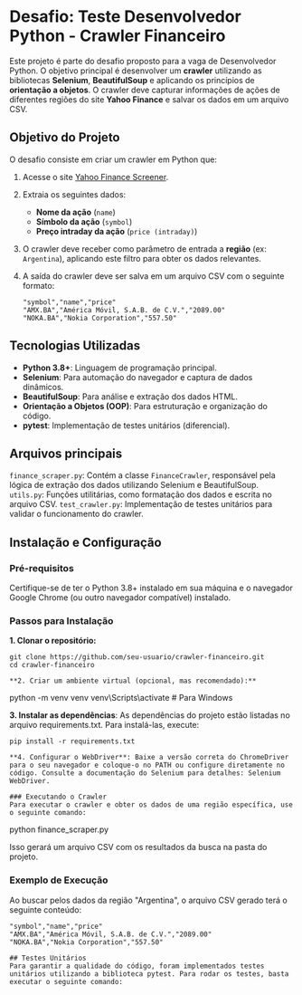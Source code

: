 # Desafio: Teste Desenvolvedor Python - Crawler Financeiro

Este projeto é parte do desafio proposto para a vaga de Desenvolvedor Python. O objetivo principal é desenvolver um **crawler** utilizando as bibliotecas **Selenium**, **BeautifulSoup** e aplicando os princípios de **orientação a objetos**. O crawler deve capturar informações de ações de diferentes regiões do site **Yahoo Finance** e salvar os dados em um arquivo CSV.

## Objetivo do Projeto

O desafio consiste em criar um crawler em Python que:
1. Acesse o site [Yahoo Finance Screener](https://finance.yahoo.com/screener/new).
2. Extraia os seguintes dados:
   - **Nome da ação** (`name`)
   - **Símbolo da ação** (`symbol`)
   - **Preço intraday da ação** (`price (intraday)`)
3. O crawler deve receber como parâmetro de entrada a **região** (ex: `Argentina`), aplicando este filtro para obter os dados relevantes.
4. A saída do crawler deve ser salva em um arquivo CSV com o seguinte formato:

   ```csv
   "symbol","name","price"
   "AMX.BA","América Móvil, S.A.B. de C.V.","2089.00"
   "NOKA.BA","Nokia Corporation","557.50"

## Tecnologias Utilizadas

- **Python 3.8+**: Linguagem de programação principal.
- **Selenium**: Para automação do navegador e captura de dados dinâmicos.
- **BeautifulSoup**: Para análise e extração dos dados HTML.
- **Orientação a Objetos (OOP)**: Para estruturação e organização do código.
- **pytest**: Implementação de testes unitários (diferencial).


## Arquivos principais

`finance_scraper.py`: Contém a classe `FinanceCrawler`, responsável pela lógica de extração dos dados utilizando Selenium e BeautifulSoup.
`utils.py`: Funções utilitárias, como formatação dos dados e escrita no arquivo CSV.
`test_crawler.py`: Implementação de testes unitários para validar o funcionamento do crawler.

## Instalação e Configuração

### Pré-requisitos
Certifique-se de ter o Python 3.8+ instalado em sua máquina e o navegador Google Chrome (ou outro navegador compatível) instalado.

### Passos para Instalação

**1. Clonar o repositório:**

```
git clone https://github.com/seu-usuario/crawler-financeiro.git
cd crawler-financeiro

**2. Criar um ambiente virtual (opcional, mas recomendado):**

```
python -m venv venv
venv\Scripts\activate  # Para Windows

**3. Instalar as dependências**: As dependências do projeto estão listadas no arquivo requirements.txt. Para instalá-las, execute:

```
pip install -r requirements.txt

**4. Configurar o WebDriver**: Baixe a versão correta do ChromeDriver para o seu navegador e coloque-o no PATH ou configure diretamente no código. Consulte a documentação do Selenium para detalhes: Selenium WebDriver.

### Executando o Crawler
Para executar o crawler e obter os dados de uma região específica, use o seguinte comando:

```
python finance_scraper.py

Isso gerará um arquivo CSV com os resultados da busca na pasta do projeto.

### Exemplo de Execução
Ao buscar pelos dados da região "Argentina", o arquivo CSV gerado terá o seguinte conteúdo:

```
"symbol","name","price"
"AMX.BA","América Móvil, S.A.B. de C.V.","2089.00"
"NOKA.BA","Nokia Corporation","557.50"

## Testes Unitários
Para garantir a qualidade do código, foram implementados testes unitários utilizando a biblioteca pytest. Para rodar os testes, basta executar o seguinte comando:

